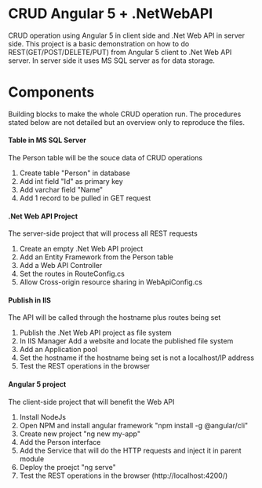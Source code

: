 # CRUD Angular 5 + .NetWebAPI
CRUD operation using Angular 5 in client side and .Net Web API in server side. This project is a basic demonstration on how to do REST(GET/POST/DELETE/PUT) from Angular 5 client to .Net Web API server. In server side it uses MS SQL server as for data storage.

# Components
Building blocks to make the whole CRUD operation run. The procedures stated below are not detailed but an overview only to reproduce the files.

#### Table in MS SQL Server
The Person table will be the souce data of CRUD operations

  1. Create table "Person" in database
  2. Add int field "Id" as primary key
  3. Add varchar field "Name"
  4. Add 1 record to be pulled in GET request

#### .Net Web API Project
The server-side project that will process all REST requests

  1. Create an empty .Net Web API project
  2. Add an Entity Framework from the Person table
  2. Add a Web API Controller
  3. Set the routes in RouteConfig.cs
  4. Allow Cross-origin resource sharing in WebApiConfig.cs

#### Publish in IIS
The API will be called through the hostname plus routes being set 
  1. Publish the .Net Web API project as file system
  2. In IIS Manager Add a website and locate the published file system
  2. Add an Application pool
  3. Set the hostname if the hostname being set is not a localhost/IP address
  4. Test the REST operations in the browser

#### Angular 5 project
The client-side project that will benefit the Web API

1. Install NodeJs
2. Open NPM and install angular framework "npm install -g @angular/cli"
3. Create new project "ng new my-app"
4. Add the Person interface
5. Add the Service that will do the HTTP requests and inject it in parent module
6. Deploy the proejct "ng serve" 
7. Test the REST operations in the browser (http://localhost:4200/)
